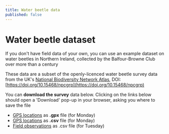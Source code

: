 ```yaml
---
title: Water beetle data
published: false
---
```


# Water beetle dataset

If you don't have field data of your own, you can use an example dataset on water beetles in Northern Ireland, collected by the Balfour-Browne Club over more than a century

These data are a subset of the openly-licenced water beetle survey data from the UK's [National Biodiversity Network Atlas](https://registry.nbnatlas.org/public/showDataResource/dr686), DOI: [https://doi.org/10.15468/npcgrp](https://doi.org/10.15468/npcgrp)

You can **download the survey** data below.  Clicking on the links below should open a 'Download' pop-up in your browser, asking you where to save the file
- <a href="{{site.baseurl}}/src/datasets/waterbeetles_wpts.gpx" download>GPS locations</a> as **.gpx** file (for Monday)
- <a href="{{site.baseurl}}/src/datasets/waterbeetles_wpts.csv" download>GPS locations</a> as **.csv** file (for Monday)
- <a href="{{site.baseurl}}/src/datasets/waterbeetles_fieldobs.csv" download>Field observations</a> as .csv file (for Tuesday)
